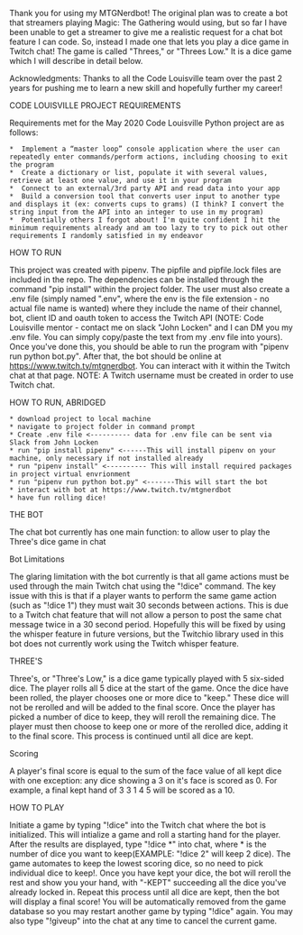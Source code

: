 Thank you for using my MTGNerdbot! The original plan was to create a bot that streamers playing Magic: The Gathering would using, but so far I have been unable to get a streamer to give me a realistic request for a chat bot feature I can code. So, instead I made one that lets you play a dice game in Twitch chat! The game is called "Threes," or "Threes Low." It is a dice game which I will describe in detail below.


Acknowledgments: Thanks to all the Code Louisville team over the past 2 years for pushing me to learn a new skill and hopefully further my career!




CODE LOUISVILLE PROJECT REQUIREMENTS

Requirements met for the May 2020 Code Louisville Python project are as follows:

    *  Implement a “master loop” console application where the user can repeatedly enter commands/perform actions, including choosing to exit the program
    *  Create a dictionary or list, populate it with several values, retrieve at least one value, and use it in your program
    *  Connect to an external/3rd party API and read data into your app
    *  Build a conversion tool that converts user input to another type and displays it (ex: converts cups to grams) (I think? I convert the string input from the API into an integer to use in my program)
    *  Potentially others I forgot about! I'm quite confident I hit the minimum requirements already and am too lazy to try to pick out other requirements I randomly satisfied in my endeavor




HOW TO RUN

This project was created with pipenv. The pipfile and pipfile.lock files are included in the repo. The dependencies can be installed through the command "pip install" within the project folder. The user must also create a .env file (simply named ".env", where the env is the file extension - no actual file name is wanted) where they include the name of their channel, bot, client ID and oauth token to access the Twitch API (NOTE: Code Louisville mentor -  contact me on slack "John Locken" and I can DM you my .env file. You can simply copy/paste the text from my .env file into yours). Once you've done this, you should be able to run the program with "pipenv run python bot.py". After that, the bot should be online at https://www.twitch.tv/mtgnerdbot. You can interact with it within the Twitch chat at that page. NOTE: A Twitch username must be created in order to use Twitch chat.


HOW TO RUN, ABRIDGED

    * download project to local machine
    * navigate to project folder in command prompt
    * Create .env file <---------- data for .env file can be sent via Slack from John Locken
    * run "pip install pipenv" <------This will install pipenv on your machine, only necessary if not installed already
    * run "pipenv install" <---------- This will install required packages in project virtual envrionment
    * run "pipenv run python bot.py" <-------This will start the bot
    * interact with bot at https://www.twitch.tv/mtgnerdbot
    * have fun rolling dice!




THE BOT

The chat bot currently has one main function: to allow user to play the Three's dice game in chat


Bot Limitations

The glaring limitation with the bot currently is that all game actions must be used through the main Twitch chat using the "!dice" command. The key issue with this is that if a player wants to perform the same game action (such as "!dice 1") they must wait 30 seconds between actions. This is due to a Twitch chat feature that will not allow a person to post the same chat message twice in a 30 second period. Hopefully this will be fixed by using the whisper feature in future versions, but the Twitchio library used in this bot does not currently work using the Twitch whisper feature.





THREE'S

Three's, or "Three's Low," is a dice game typically played with 5 six-sided dice. The player rolls all 5 dice at the start of the game. Once the dice have been rolled, the player chooses one or more dice to "keep." These dice will not be rerolled and will be added to the final score. Once the player has picked a number of dice to keep, they will reroll the remaining dice. The player must then choose to keep one or more of the rerolled dice, adding it to the final score. This process is continued until all dice are kept.

Scoring

A player's final score is equal to the sum of the face value of all kept dice with one exception: any dice showing a 3 on it's face is scored as 0. For example, a final kept hand of 3 3 1 4 5 will be scored as a 10.




HOW TO PLAY

Initiate a game by typing "!dice" into the Twitch chat where the bot is initialized. This will intialize a game and roll a starting hand for the player. After the results are displayed, type "!dice *" into chat, where * is the number of dice you want to keep(EXAMPLE: "!dice 2" will keep 2 dice). The game automates to keep the lowest scoring dice, so no need to pick individual dice to keep!. Once you have kept your dice, the bot will reroll the rest and show you your hand, with "-KEPT" succeeding all the dice you've already locked in. Repeat this process until all dice are kept, then the bot will display a final score! You will be automatically removed from the game database so you may restart another game by typing "!dice" again. You may also type "!giveup" into the chat at any time to cancel the current game.